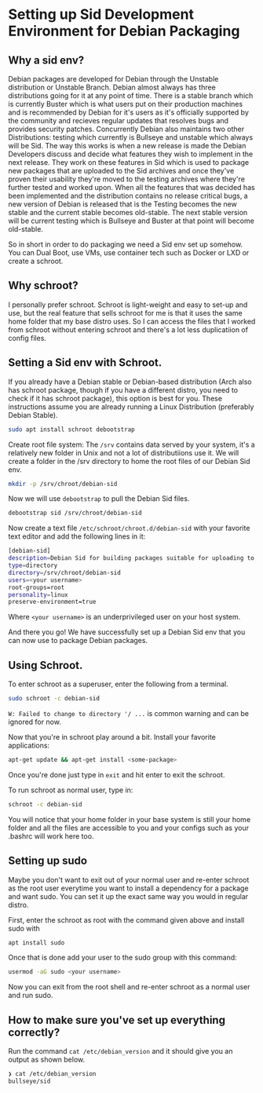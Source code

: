 # Setting up Sid Development Environment for Debian Packaging

## Why a sid env?
Debian packages are developed for Debian through the Unstable distribution or Unstable Branch. Debian almost always has three distributions going for it at any point of time. There is a stable branch which is currently Buster which is what users put on their production machines and is recommended by Debian for it's users as it's officially supported by the community and recieves regular updates that resolves bugs and provides security patches. Concurrently Debian also maintains two other Distributions: testing which currently is Bullseye and unstable which always will be Sid. The way this works is when a new release is made the Debian Developers discuss and decide what features they wish to implement in the next release. They work on these features in Sid which is used to package new packages that are uploaded to the Sid archives and once they've proven their usability they're moved to the testing archives where they're further tested and worked upon. When all the features that was decided has been implemented and the distribution contains no release critical bugs, a new version of Debian is released that is the Testing becomes the new stable and the current stable becomes old-stable. The next stable version will be current testing which is Bullseye and Buster at that point will become old-stable.

So in short in order to do packaging we need a Sid env set up somehow. You can Dual Boot, use VMs, use container tech such as Docker or LXD or create a schroot.

## Why schroot?
I personally prefer schroot. Schroot is light-weight and easy to set-up and use, but the real feature that sells schroot for me is that it uses the same home folder that my base distro uses. So I can access the files that I worked from schroot without entering schroot and there's a lot less duplicatiion of config files.

## Setting a Sid env with Schroot.

If you already have a Debian stable or Debian-based distribution (Arch also has schroot package, though if you have a different distro, you need to check if it has schroot package), this option is best for you. These instructions assume you are already running a Linux Distribution (preferably Debian Stable).

```bash
sudo apt install schroot debootstrap
```
Create root file system:
The `/srv` contains data served by your system, it's a relatively new folder in Unix and not a lot of distributiions use it. We will create a folder in the /srv directory to home the root files of our Debian Sid env.
```bash
mkdir -p /srv/chroot/debian-sid
```
Now we will use `debootstrap` to pull the Debian Sid files.
```bash
debootstrap sid /srv/chroot/debian-sid
```
Now create a text file `/etc/schroot/chroot.d/debian-sid` with your favorite text editor and add the following lines in it:

```bash
[debian-sid]
description=Debian Sid for building packages suitable for uploading to debian
type=directory
directory=/srv/chroot/debian-sid
users=<your username>
root-groups=root
personality=linux
preserve-environment=true
```
Where `<your username>` is an underprivileged user on your host system.

And there you go! We have successfully set up a Debian Sid env that you can now use to package Debian packages.

## Using Schroot.

To enter schroot as a superuser, enter the following from a terminal.
```bash
sudo schroot -c debian-sid
```

`W: Failed to change to directory '/ ...` is common warning and can be ignored for now.

Now that you're in schroot play around a bit. Install your favorite applications:
```bash
apt-get update && apt-get install <some-package>
```
Once you're done just type in `exit` and hit enter to exit the schroot.

To run schroot as normal user, type in:
```bash
schroot -c debian-sid
```
You will notice that your home folder in your base system is still your home folder and all the files are accessible to you and your configs such as your .bashrc will work here too.

## Setting up sudo
Maybe you don't want to exit out of your normal user and re-enter schroot as the root user everytime you want to install a dependency for a package and want sudo. You can set it up the exact same way you would in regular distro.

First, enter the schroot as root with the command given above and install sudo with
```bash
apt install sudo
```
Once that is done add your user to the sudo group with this command:
```bash
usermod -aG sudo <your username>
```
Now you can exit from the root shell and re-enter schroot as a normal user and run sudo.

## How to make sure you've set up everything correctly?
 Run the command `cat /etc/debian_version` and it should give you an output as shown below.
 ```bash
 ❯ cat /etc/debian_version
bullseye/sid
```
